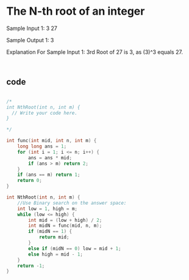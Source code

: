 # The N-th root of an integer


Sample Input 1:
3 27


Sample Output 1:
3


Explanation For Sample Input 1:
3rd Root of 27 is 3, as (3)^3 equals 27.


```md



```

## code
```cpp

/*
int NthRoot(int n, int m) {
  // Write your code here.
}

*/

int func(int mid, int n, int m) {
    long long ans = 1;
    for (int i = 1; i <= n; i++) {
        ans = ans * mid;
        if (ans > m) return 2;
    }
    if (ans == m) return 1;
    return 0;
}

int NthRoot(int n, int m) {
    //Use Binary search on the answer space:
    int low = 1, high = m;
    while (low <= high) {
        int mid = (low + high) / 2;
        int midN = func(mid, n, m);
        if (midN == 1) {
            return mid;
        }
        else if (midN == 0) low = mid + 1;
        else high = mid - 1;
    }
    return -1;
}

```